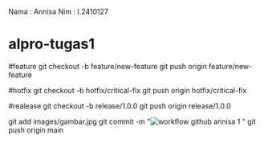 Nama : Annisa
Nim : I.2410127

# alpro-tugas1

#feature
git checkout -b feature/new-feature
git push origin feature/new-feature

#hotfix
git checkout -b hotfix/critical-fix
git push origin hotfix/critical-fix

#realease
git checkout -b release/1.0.0
git push origin release/1.0.0

git add images/gambar.jpg
git commit -m "![workflow github annisa 1](https://github.com/user-attachments/assets/82b46efb-092b-491c-aa6f-e614b0c1ba33)
"
git push origin main

